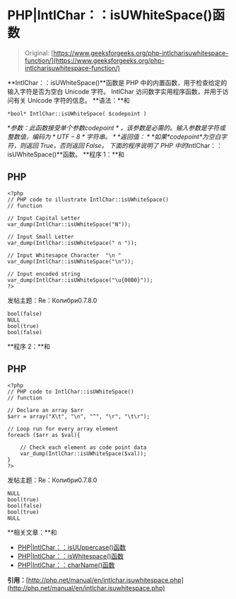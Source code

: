 # PHP|IntlChar：：isUWhiteSpace()函数

> Original: [https://www.geeksforgeeks.org/php-intlcharisuwhitespace-function/](https://www.geeksforgeeks.org/php-intlcharisuwhitespace-function/)

**IntlChar：：isUWhiteSpace()**函数是 PHP 中的内置函数，用于检查给定的输入字符是否为空白 Unicode 字符。 IntlChar 访问数字实用程序函数，并用于访问有关 Unicode 字符的信息。
**语法：**和

```
*bool* IntlChar::isUWhiteSpace( $codepoint )
```

**参数：**此函数接受单个参数*$codepoint*，该参数是必需的。 输入参数是字符或整数值，编码为*UTF-8*字符串。
**返回值：**如果*$codepoint*为空白字符，则返回 True，否则返回 False。
下面的程序说明了 PHP 中的**IntlChar：：isUWhiteSpace()**函数。
**程序 1：**和

## PHP

```
<?php
// PHP code to illustrate IntlChar::isUWhiteSpace()
// function

// Input Capital Letter
var_dump(IntlChar::isUWhiteSpace("N"));

// Input Small Letter
var_dump(IntlChar::isUWhiteSpace(" n "));

// Input Whitesapce Character  "\n "
var_dump(IntlChar::isUWhiteSpace("\n"));

// Input encoded string
var_dump(IntlChar::isUWhiteSpace("\u{00B0}"));
?>
```

发帖主题：Re：Колибри0.7.8.0

```
bool(false)
NULL
bool(true)
bool(false)
```

**程序 2：**和

## PHP

```
<?php
// PHP code to IntlChar::isUWhiteSpace()
// function

// Declare an array $arr
$arr = array("X\t", "\n", "^", "\r", "\t\r");

// Loop run for every array element
foreach ($arr as $val){

    // Check each element as code point data
    var_dump(IntlChar::isUWhiteSpace($val));
}
?>
```

发帖主题：Re：Колибри0.7.8.0

```
NULL
bool(true)
bool(false)
bool(true)
NULL
```

**相关文章：**和

*   [PHP|IntlChar：：isUUppercase()函数](https://www.geeksforgeeks.org/php-intlcharisuuppercase-function/)
*   [PHP|IntlChar：：isWhitespace()函数](https://www.geeksforgeeks.org/php-intlchariswhitespace-function/)
*   [PHP|IntlChar：：charName()函数](https://www.geeksforgeeks.org/php-intlcharcharname-function/)

**引用：**[http://php.net/manual/en/intlchar.isuwhitespace.php](http://php.net/manual/en/intlchar.isuwhitespace.php)